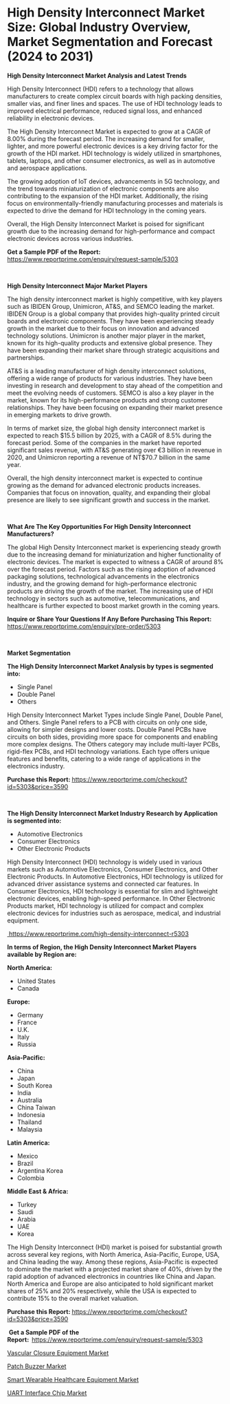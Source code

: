<p><h1>High Density Interconnect Market Size: Global Industry Overview, Market Segmentation and Forecast (2024 to 2031)</h1></p><p><strong>High Density Interconnect Market Analysis and Latest Trends</strong></p>
<p><p>High Density Interconnect (HDI) refers to a technology that allows manufacturers to create complex circuit boards with high packing densities, smaller vias, and finer lines and spaces. The use of HDI technology leads to improved electrical performance, reduced signal loss, and enhanced reliability in electronic devices.</p><p>The High Density Interconnect Market is expected to grow at a CAGR of 8.00% during the forecast period. The increasing demand for smaller, lighter, and more powerful electronic devices is a key driving factor for the growth of the HDI market. HDI technology is widely utilized in smartphones, tablets, laptops, and other consumer electronics, as well as in automotive and aerospace applications.</p><p>The growing adoption of IoT devices, advancements in 5G technology, and the trend towards miniaturization of electronic components are also contributing to the expansion of the HDI market. Additionally, the rising focus on environmentally-friendly manufacturing processes and materials is expected to drive the demand for HDI technology in the coming years.</p><p>Overall, the High Density Interconnect Market is poised for significant growth due to the increasing demand for high-performance and compact electronic devices across various industries.</p></p>
<p><strong>Get a Sample PDF of the Report:&nbsp;</strong> <a href="https://www.reportprime.com/enquiry/request-sample/5303">https://www.reportprime.com/enquiry/request-sample/5303</a></p>
<p>&nbsp;</p>
<p><strong>High Density Interconnect Major Market Players</strong></p>
<p><p>The high density interconnect market is highly competitive, with key players such as IBIDEN Group, Unimicron, AT&S, and SEMCO leading the market. IBIDEN Group is a global company that provides high-quality printed circuit boards and electronic components. They have been experiencing steady growth in the market due to their focus on innovation and advanced technology solutions. Unimicron is another major player in the market, known for its high-quality products and extensive global presence. They have been expanding their market share through strategic acquisitions and partnerships.</p><p>AT&S is a leading manufacturer of high density interconnect solutions, offering a wide range of products for various industries. They have been investing in research and development to stay ahead of the competition and meet the evolving needs of customers. SEMCO is also a key player in the market, known for its high-performance products and strong customer relationships. They have been focusing on expanding their market presence in emerging markets to drive growth.</p><p>In terms of market size, the global high density interconnect market is expected to reach $15.5 billion by 2025, with a CAGR of 8.5% during the forecast period. Some of the companies in the market have reported significant sales revenue, with AT&S generating over €3 billion in revenue in 2020, and Unimicron reporting a revenue of NT$70.7 billion in the same year.</p><p>Overall, the high density interconnect market is expected to continue growing as the demand for advanced electronic products increases. Companies that focus on innovation, quality, and expanding their global presence are likely to see significant growth and success in the market.</p></p>
<p>&nbsp;</p>
<p><strong>What Are The Key Opportunities For High Density Interconnect Manufacturers?</strong></p>
<p><p>The global High Density Interconnect market is experiencing steady growth due to the increasing demand for miniaturization and higher functionality of electronic devices. The market is expected to witness a CAGR of around 8% over the forecast period. Factors such as the rising adoption of advanced packaging solutions, technological advancements in the electronics industry, and the growing demand for high-performance electronic products are driving the growth of the market. The increasing use of HDI technology in sectors such as automotive, telecommunications, and healthcare is further expected to boost market growth in the coming years.</p></p>
<p><strong>Inquire or Share Your Questions If Any Before Purchasing This Report:</strong> <a href="https://www.reportprime.com/enquiry/pre-order/5303">https://www.reportprime.com/enquiry/pre-order/5303</a></p>
<p>&nbsp;</p>
<p><strong>Market Segmentation</strong></p>
<p><strong>The High Density Interconnect Market Analysis by types is segmented into:</strong></p>
<p><ul><li>Single Panel</li><li>Double Panel</li><li>Others</li></ul></p>
<p><p>High Density Interconnect Market Types include Single Panel, Double Panel, and Others. Single Panel refers to a PCB with circuits on only one side, allowing for simpler designs and lower costs. Double Panel PCBs have circuits on both sides, providing more space for components and enabling more complex designs. The Others category may include multi-layer PCBs, rigid-flex PCBs, and HDI technology variations. Each type offers unique features and benefits, catering to a wide range of applications in the electronics industry.</p></p>
<p><strong>Purchase this Report:&nbsp;</strong><a href="https://www.reportprime.com/checkout?id=5303&price=3590">https://www.reportprime.com/checkout?id=5303&price=3590</a></p>
<p>&nbsp;</p>
<p><strong>The High Density Interconnect Market Industry Research by Application is segmented into:</strong></p>
<p><ul><li>Automotive Electronics</li><li>Consumer Electronics</li><li>Other Electronic Products</li></ul></p>
<p><p>High Density Interconnect (HDI) technology is widely used in various markets such as Automotive Electronics, Consumer Electronics, and Other Electronic Products. In Automotive Electronics, HDI technology is utilized for advanced driver assistance systems and connected car features. In Consumer Electronics, HDI technology is essential for slim and lightweight electronic devices, enabling high-speed performance. In Other Electronic Products market, HDI technology is utilized for compact and complex electronic devices for industries such as aerospace, medical, and industrial equipment.</p></p>
<p><a href="https://www.reportprime.com/high-density-interconnect-r5303">&nbsp;https://www.reportprime.com/high-density-interconnect-r5303</a></p>
<p><strong>In terms of Region, the High Density Interconnect Market Players available by Region are:</strong></p>
<p>
    <p> <strong> North America: </strong>
        <ul>
            <li>United States</li>
            <li>Canada</li>
        </ul>
        </p> 
    <p> <strong> Europe: </strong>
        <ul>
            <li>Germany</li>
            <li>France</li>
            <li>U.K.</li>
            <li>Italy</li>
            <li>Russia</li>
        </ul>
        </p> 
    <p> <strong> Asia-Pacific: </strong>
        <ul>
            <li>China</li>
            <li>Japan</li>
            <li>South Korea</li>
            <li>India</li>
            <li>Australia</li>
            <li>China Taiwan</li>
            <li>Indonesia</li>
            <li>Thailand</li>
            <li>Malaysia</li>
        </ul>
        </p> 
    <p> <strong> Latin America: </strong>
        <ul>
            <li>Mexico</li>
            <li>Brazil</li>
            <li>Argentina Korea</li>
            <li>Colombia</li>
        </ul>
        </p> 
    <p> <strong> Middle East & Africa: </strong>
        <ul>
            <li>Turkey</li>
            <li>Saudi</li>
            <li>Arabia</li>
            <li>UAE</li>
            <li>Korea</li>
        </ul>
    </p>
    </p>
<p><p>The High Density Interconnect (HDI) market is poised for substantial growth across several key regions, with North America, Asia-Pacific, Europe, USA, and China leading the way. Among these regions, Asia-Pacific is expected to dominate the market with a projected market share of 40%, driven by the rapid adoption of advanced electronics in countries like China and Japan. North America and Europe are also anticipated to hold significant market shares of 25% and 20% respectively, while the USA is expected to contribute 15% to the overall market valuation.</p></p>
<p><strong>Purchase this Report: </strong><a href="https://www.reportprime.com/checkout?id=5303&price=3590">https://www.reportprime.com/checkout?id=5303&price=3590</a></p>
<p>&nbsp;<strong>Get a Sample PDF of the Report:&nbsp;&nbsp;</strong><a href="https://www.reportprime.com/enquiry/request-sample/5303">https://www.reportprime.com/enquiry/request-sample/5303</a></p>
<p><strong></strong></p>
<p><p><a href="https://issuu.com/reportprime-2/docs/vascular-closure-equipment-market-size-2030.pptx">Vascular Closure Equipment Market</a></p><p><a href="https://github.com/labibmmn112/Market-Research-Report-List-1/blob/main/patch-buzzer-market.md">Patch Buzzer Market</a></p><p><a href="https://issuu.com/reportprime-2/docs/smart-wearable-healthcare-equipment-market-size-20">Smart Wearable Healthcare Equipment Market</a></p><p><a href="https://github.com/gladysalidde/Market-Research-Report-List-2/blob/main/uart-interface-chip-market.md">UART Interface Chip Market</a></p></p>